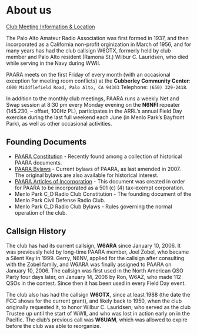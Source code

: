 # About us

[Club Meeting Information & Location](/meetings.md)

The Palo Alto Amateur Radio Association was first formed in 1937, and then incorporated as a California non-profit orginization in March of 1956, and for many years has had the club callsign W6OTX, formerly held by club member and Palo Alto resident (Ramona St.) Wilbur C. Lauridsen, who died while serving in the Navy during WWII.

PAARA meets on the first Friday of every month (with an occasional exception for meeting room conflicts) at the **Cubberley Community Center**: `4000 Middflefield Road, Palo Alto, CA 94303` Telephone: `(650) 329-2418`.

In addition to the monthly club meetings, PAARA runs a weekly Net and Swap session at 8:30 pm every Monday evening on the **N6NFI** repeater (145.230, – offset, 100Hz PL), participates in the ARRL’s annual Field Day exercise during the last full weekend each June (in Menlo Park’s Bayfront Park), as well as other occasional activities.

## Founding Documents
* [PAARA Constitution](/constitution.html) - Recently found among a collection of historical PAARA documents.
* [PAARA Bylaws](/bylaws.html) - Current bylaws of PAARA, as last amended in 2007. The original bylaws are also available for historical interest.
* [PAARA Articles of Incorporation](incorporation.html) - This document was created in order for PAARA to be incorporated as a 501 (c) (4) tax-exempt corporation.
* Menlo Park C_D Radio Club Constitution - The founding document of the Menlo Park Civil Defense Radio Club.
* Menlo Park C_D Radio Club Bylaws - Rules governing the normal operation of the club.

## Callsign History

The club has had its current callsign, **W6ARA** since January 10, 2006. It was previously held by long-time PAARA member, Joel Zobel, who became a Silent Key in 1999.  Gerry, N6NV, applied for the callsign after consulting with the Zobel family, and W6ARA was finally assigned to PAARA on January 10, 2006.  The callsign was first used in the North American QSO Party four days later, on January 14, 2006 by Ron, W6AZ, who made 112 QSOs in the contest.  Since then it has been used in every Field Day event.

The club also has had the callsign **W6OTX**, since at least 1988 (the date the FCC shows for the current grant), and likely back to 1950, when the club originally requested it, to honor Wilbur C. Lauridsen, who served as the club Trustee up until the start of WWⅡ, and who was lost in action early on in the Pacific.  The club’s previous call was **W6UAM**, which was allowed to expire before the club was able to reorganize.
